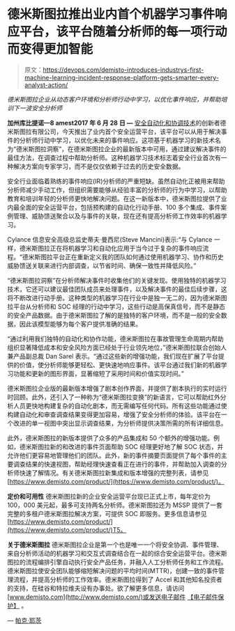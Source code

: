 # 德米斯图拉推出业内首个机器学习事件响应平台，该平台随着分析师的每一项行动而变得更加智能

> 原文：<https://devops.com/demisto-introduces-industrys-first-machine-learning-incident-response-platform-gets-smarter-every-analyst-action/>

*德米斯图拉企业从动态客户环境和分析师行动中学习，以优化事件响应，并帮助培训下一波安全分析师*

**加州库比提诺—8 amest2017 年 6 月 28 日 —** [安全](https://www.demisto.com/)[自动化和协调技术](http://blog.demisto.com/)的创新者德米斯图拉有限公司，今天推出了业内首个安全运营平台，该平台可以从用于解决事件的分析师行动中学习，以优化未来的事件响应。这项基于机器学习的新技术名为“德米斯图拉洞察”，在德米斯图拉企业的最新版本中可用，通过建议解决事件的最佳方法，在调查过程中帮助分析师。这种机器学习技术标志着安全行业首次有一种解决方案向专家学习，而不是仅仅依赖于过去的历史安全数据。

安全行业面临着熟练的事件响应(IR)分析师的严重短缺。虽然自动化正被用来帮助分析师减少手动工作，但组织需要能够从经验丰富的分析师的行为中学习，以帮助教育和培训年轻的分析师更快地解决问题。在这一新版本中，德米斯图拉提供了业内最全面的安全运营平台，包括预构建的自动化行动手册、100 多个集成、事件案例管理、威胁馈送聚合以及与事件的关联，现在还有提高分析师工作效率的机器学习。

Cylance 信息安全高级总监史蒂夫·曼西尼(Steve Mancini)表示:“与 Cylance 一样，德米斯图拉正在将机器学习和自动化应用于当今过于复杂的事件响应流程。“德米斯图拉平台正在重新定义我的团队如何通过使用机器学习、协作和历史威胁馈送关联来进行内部调查，以节省时间、确保一致性并降低风险。”

“德米斯图拉洞察”在分析师解决事件时收集他们的关键发现。使用独特的机器学习技术，它还可以建议最佳团队成员来处理事件，以及解决事件的最佳后续步骤，这将不断改进行动手册。这种类型的机器学习在行业中是独一无二的，因为德米斯图拉平台从分析师和 SOC 经理的行动中学习，这些行动是高保真信号，而不是静态的安全产品数据。由于德米斯图拉了解的是独特的客户环境，而不是一般的安全数据，因此该模型能够为每个客户提供准确的结果。

“通过利用我们独特的自动化和协作功能，德米斯图拉在事故管理生命周期内帮助组织显著降低成本和安全风险方面已经处于行业领先地位，”德米斯图拉联合创始人兼产品副总裁 Dan Sarel 表示。“通过这些新的增强功能，我们现在扩展了平台提供的价值，使分析师能够更轻松、更快速地响应事件。该平台通过我们新的机器学习功能和更新的图形界面，显著缩短了采用时间和价值实现时间。”

德米斯图拉企业版的最新版本增强了剧本创作界面，并提供了剧本执行的实时运行时回顾。此外，还引入了一种称为“德米斯图拉变换”的新语言，它可以帮助红外分析人员更快地构建复杂的自动化剧本，而无需编写任何代码。所有这些功能通过使构建自动化和审查调查结果变得更加容易，增强了安全分析师的体验。该平台在一个改进的单一视图中突出显示调查结果，为分析师提供决策所需的所有详细信息。

此外，德米斯图拉的新版本提供了众多的产品集成和 50 个额外的增强功能。例如，德米斯图拉新的和改进的事件页面帮助 SOC 经理更好地了解 SOC 状态，并允许他们更容易地管理他们的团队。此外，新的事件摘要页面提供了每个事件的主要调查结果的快速视图，帮助经理快速查看正在进行的事件，并帮助加入调查的分析师快速了解情况。有关德米斯图拉新集成和版本增强的完整列表，请参见[https://www.demisto.com/product/](https://www.demisto.com/product/)。

**定价和可用性** 德米斯图拉新的企业安全运营平台现已正式上市，每年定价为 100，000 美元起，最多可支持两名分析师。德米斯图拉还为 MSSP 提供了一套完整的多租户德米斯图拉解决方案，可提供 SOC 即服务。更多信息请参见[https://www.demisto.com/product/](https://www.demisto.com/product/)T5。

**关于德米斯图拉** 德米斯图拉企业是第一个也是唯一一个将安全协调、事件管理、来自分析师活动的机器学习和交互式调查结合在一起的综合安全运营平台。德米斯图拉的流程编排引擎自动执行安全产品任务，并融入人工分析师任务和工作流程。德米斯图拉使安全团队能够缩短解决问题的平均时间(MTTR)，创建一致的事件管理流程，并提高分析师的工作效率。德米斯图拉得到了 Accel 和其他知名投资者的支持，在硅谷和特拉维夫设有办事处。欲了解更多信息，请访问[www.demisto.com](http://www.demisto.com/)或发送电子邮件 [【电子邮件保护】](/cdn-cgi/l/email-protection#b3daddd5dcf3d7d6dedac0c7dc9dd0dcde) 。

— [帕克·耶茨](https://devops.com/author/parkerdevops-com/)